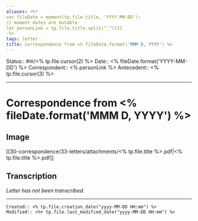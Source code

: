 ```yaml
---
aliases: <%*
var fileDate = moment(tp.file.title, 'YYYY-MM-DD');
// moment dates are mutable 
let personLink = tp.file.title.split("_")[1]
-%> 
tags: letter
title: Correspondence from <% fileDate.format('MMM D, YYYY') %>
---
```

Status:: #✉/<% tp.file.cursor(2) %>
Date:: <% fileDate.format('YYYY-MM-DD') %>
Correspondent:: <% personLink %>
Antecedent:: <% tp.file.cursor(3) %>
___

# Correspondence from <% fileDate.format('MMM D, YYYY') %>

## Image

[[30-correspondence/33-letters/attachments/<% tp.file.title %>.pdf|<% tp.file.title %>.pdf]]

## Transcription

*Letter has not been transcribed.*

___
```ad-fileInfo 
Created:: <% tp.file.creation_date("yyyy-MM-DD HH:mm") %>
Modified:: <%+ tp.file.last_modified_date("yyyy-MM-DD HH:mm") %>
```
